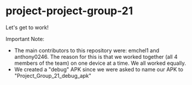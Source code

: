 # project-project-group-21

Let's get to work!

Important Note:
- The main contributors to this repository were: emchel1 and anthony0246. The reason for this is that we worked together (all 4 members of the team) on one device at a time. We all worked equally.
- We created a "debug" APK since we were asked to name our APK to "Project_Group_21_debug_apk"
